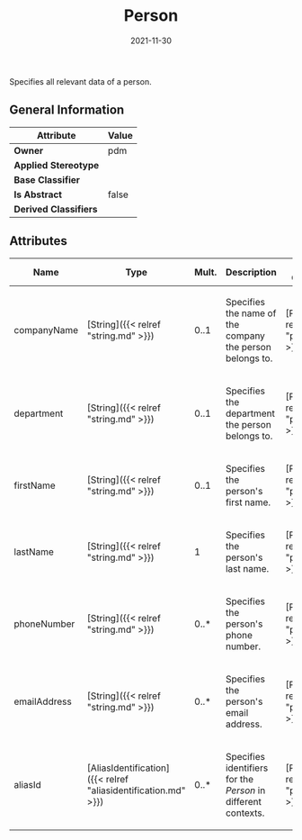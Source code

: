 ﻿---
title: Person
toc: false
type: specs
date: "2021-11-30"
draft: false
specification: VEC
version: 2.0.0-rc1
documentType: "Recommendation"
elementType: Class
classes:
  - Person
menu_name: vec-2.0.0-rc1
---
<p>Specifies all relevant data of a person.  </p>

## General Information

| Attribute               | Value |
|-------------------------|-------|
| **Owner**               | pdm |
| **Applied Stereotype**  |   |
| **Base Classifier**     |   |
| **Is Abstract**         | false |
| **Derived Classifiers** |   |

## Attributes
|  Name  |  Type  |  Mult.  |  Description  |  Owning Classifier  |
|--------|--------|---------|---------------|--------------|
|companyName | [String]({{< relref "string.md" >}}) | 0..1 | <p> Specifies the name of the company the person belongs to.      </p> | [Person]({{< relref "person.md" >}}) |
|department | [String]({{< relref "string.md" >}}) | 0..1 | <p> Specifies the department the person belongs to.      </p> | [Person]({{< relref "person.md" >}}) |
|firstName | [String]({{< relref "string.md" >}}) | 0..1 | <p> Specifies the person's first name.      </p> | [Person]({{< relref "person.md" >}}) |
|lastName | [String]({{< relref "string.md" >}}) | 1 | <p>Specifies the person's last name. </p> | [Person]({{< relref "person.md" >}}) |
|phoneNumber | [String]({{< relref "string.md" >}}) | 0..* | <p> Specifies the person's phone number.      </p> | [Person]({{< relref "person.md" >}}) |
|emailAddress | [String]({{< relref "string.md" >}}) | 0..* | <p> Specifies the person's email address.      </p> | [Person]({{< relref "person.md" >}}) |
|aliasId | [AliasIdentification]({{< relref "aliasidentification.md" >}}) | 0..* | <p> Specifies identifiers for the <i>Person</i> in different contexts.      </p> | [Person]({{< relref "person.md" >}}) |

